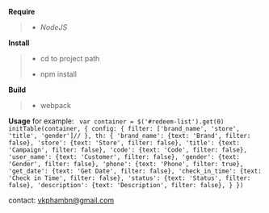 **Require**
>    - _NodeJS_
    
**Install**
    
>    - cd to project path
>    
>    - npm install
    
**Build**
>    - webpack
    
    
**Usage**
    for example:
    `
    var container = $('#redeem-list').get(0)
    initTable(container, {
        config: {
            filter: ['brand_name', 'store', 'title', 'gender']//
        },
        th: {
            'brand_name': {text: 'Brand', filter: false},
            'store': {text: 'Store', filter: false},
            'title': {text: 'Campaign', filter: false},
            'code': {text: 'Code', filter: false},
            'user_name': {text: 'Customer', filter: false},
            'gender': {text: 'Gender', filter: false},
            'phone': {text: 'Phone', filter: true},
            'get_date': {text: 'Get Date', filter: false},
            'check_in_time': {text: 'Check in Time', filter: false},
            'status': {text: 'Status', filter: false},
            'description': {text: 'Description', filter: false},
        }
    })`
    
contact: vkphambn@gmail.com
